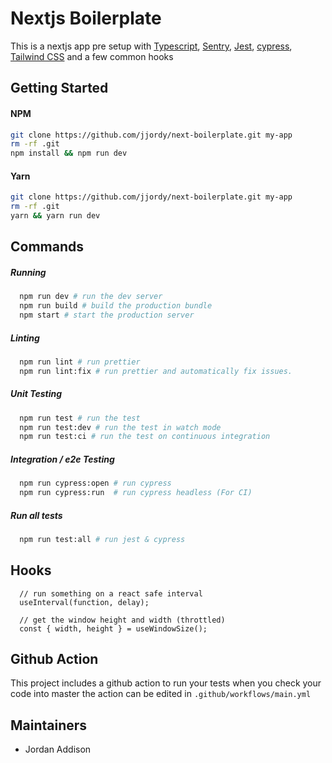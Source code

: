 # Nextjs Boilerplate

This is a nextjs app pre setup with [Typescript](https://www.typescriptlang.org/), [Sentry](https://sentry.io), [Jest](https://jestjs.io), [cypress](https://cypress.io), [Tailwind CSS](https://tailwindcss.com/) and a few common hooks

## Getting Started

#### NPM

```bash
git clone https://github.com/jjordy/next-boilerplate.git my-app
rm -rf .git
npm install && npm run dev
```

#### Yarn

```bash
git clone https://github.com/jjordy/next-boilerplate.git my-app
rm -rf .git
yarn && yarn run dev
```

## Commands

##### Running

```bash
  npm run dev # run the dev server
  npm run build # build the production bundle
  npm start # start the production server
```

##### Linting

```bash
  npm run lint # run prettier
  npm run lint:fix # run prettier and automatically fix issues.
```

##### Unit Testing

```bash
  npm run test # run the test
  npm run test:dev # run the test in watch mode
  npm run test:ci # run the test on continuous integration
```

##### Integration / e2e Testing

```bash
  npm run cypress:open # run cypress
  npm run cypress:run  # run cypress headless (For CI)
```

##### Run all tests

```bash
  npm run test:all # run jest & cypress
```

## Hooks

```
  // run something on a react safe interval
  useInterval(function, delay);

  // get the window height and width (throttled)
  const { width, height } = useWindowSize();
```

## Github Action
This project includes a github action to run your tests when you check your code into master the action can be edited in ```.github/workflows/main.yml```

## Maintainers

* Jordan Addison